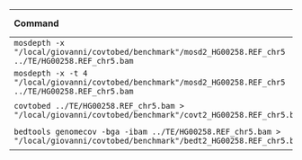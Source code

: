 | Command | Mean [s] | Min [s] | Max [s] | Relative |
|:---|---:|---:|---:|---:|
| `mosdepth -x "/local/giovanni/covtobed/benchmark"/mosd2_HG00258.REF_chr5 ../TE/HG00258.REF_chr5.bam` | 22.886 ± 0.410 | 22.464 | 23.470 | 1.34 ± 0.04 |
| `mosdepth -x -t 4 "/local/giovanni/covtobed/benchmark"/mosd2_HG00258.REF_chr5 ../TE/HG00258.REF_chr5.bam` | 17.050 ± 0.357 | 16.555 | 17.625 | 1.00 |
| `covtobed ../TE/HG00258.REF_chr5.bam > "/local/giovanni/covtobed/benchmark"/covt2_HG00258.REF_chr5.bed` | 78.351 ± 2.589 | 74.010 | 80.779 | 4.60 ± 0.18 |
| `bedtools genomecov -bga -ibam ../TE/HG00258.REF_chr5.bam > "/local/giovanni/covtobed/benchmark"/bedt2_HG00258.REF_chr5.bed` | 151.817 ± 3.474 | 146.590 | 155.722 | 8.90 ± 0.28 |
